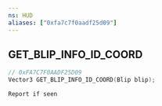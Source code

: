 ```yaml
---
ns: HUD
aliases: ["0xfa7c7f0aadf25d09"]
---
```

## GET_BLIP_INFO_ID_COORD

```c
// 0xFA7C7F0AADF25D09
Vector3 GET_BLIP_INFO_ID_COORD(Blip blip);
```

```
Report if seen
```
